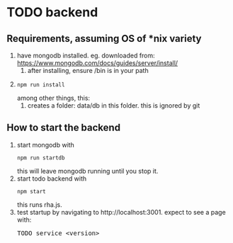 # TODO backend

## Requirements, assuming OS of *nix variety

1. have mongodb installed. eg. downloaded from: https://www.mongodb.com/docs/guides/server/install/
   1. after installing, ensure <mongodb>/bin is in your path
2. <pre><code>npm run install</code></pre>  among other things, this: 
   1. creates a folder: data/db in this folder. this is ignored by git
      
## How to start the backend 

1. start mongodb with <pre><code>npm run startdb</code></pre>  this will leave mongodb running until you stop it. 
2. start todo backend with <pre><code>npm start</code></pre> this runs rha.js.
3. test startup by navigating to http://localhost:3001. expect to see a page with: <pre>TODO service &lt;version&gt;</pre>
